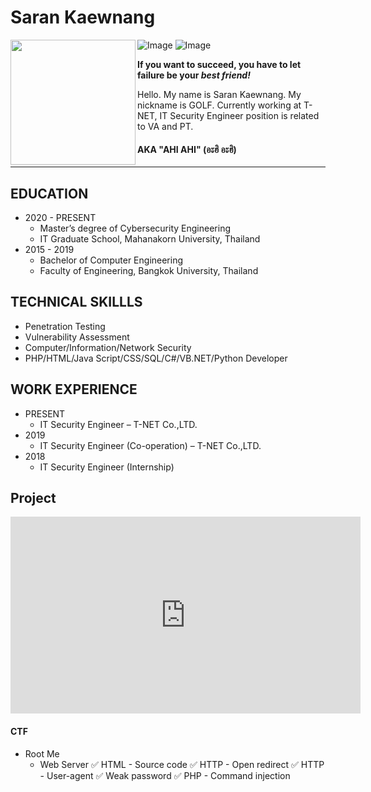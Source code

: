 #  Saran Kaewnang

<img align="left" width="200" height="200" src="https://scontent.fbkk4-2.fna.fbcdn.net/v/t1.0-9/121661586_3410281562359234_6025218595862481643_n.jpg?_nc_cat=108&ccb=2&_nc_sid=09cbfe&_nc_eui2=AeFVNJ5YAwmrAhvz1xQF1W1etSc9OlxeMdW1Jz06XF4x1epBHjTiGcSTohjEM_ekmO1dEtLfyrKqvhJZru5sAtQD&_nc_ohc=a2IOTCEFQTgAX9W9Cgj&_nc_ht=scontent.fbkk4-2.fna&oh=48fdfce9c8db7db89d7ff631a0942e7c&oe=5FE0BA48">

![Image](https://img.shields.io/github/followers/ahictf?label=AHI%20CTF&style=for-the-badge)
![Image](https://img.shields.io/github/last-commit/ahictf/AHICTF.github.io?style=for-the-badge)

**If you want to succeed, you have to let failure be your *best friend!***

Hello. My name is Saran Kaewnang. My nickname is GOLF. Currently working at T-NET, IT Security Engineer position is related to VA and PT.



####  AKA "AHI AHI" (อะฮิ อะฮิ)

---

## EDUCATION
- 2020 - PRESENT
  - Master’s degree of Cybersecurity Engineering
  - IT Graduate School, Mahanakorn University, Thailand
- 2015 - 2019
  - Bachelor of Computer Engineering
  - Faculty of Engineering, Bangkok University, Thailand

## TECHNICAL SKILLLS
- Penetration Testing
- Vulnerability Assessment 
- Computer/Information/Network Security
- PHP/HTML/Java Script/CSS/SQL/C#/VB.NET/Python Developer

## WORK EXPERIENCE
- PRESENT
  - IT Security Engineer – T-NET Co.,LTD.
- 2019
  - IT Security Engineer (Co-operation) – T-NET Co.,LTD.
- 2018
  - IT Security Engineer (Internship)

## Project
<iframe width="560" height="315" src="https://www.youtube.com/embed/H4B_eWV1Wv4" frameborder="0" allow="accelerometer; autoplay; clipboard-write; encrypted-media; gyroscope; picture-in-picture" allowfullscreen></iframe>

#### CTF
- Root Me
  - Web Server
    :white_check_mark: HTML - Source code
    :white_check_mark: HTTP - Open redirect
    :white_check_mark: HTTP - User-agent
    :white_check_mark: Weak password
    :white_check_mark: PHP - Command injection